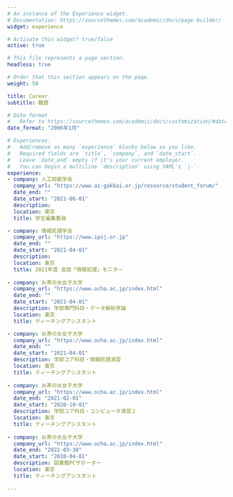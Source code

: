 ```yaml
---
# An instance of the Experience widget.
# Documentation: https://sourcethemes.com/academic/docs/page-builder/
widget: experience

# Activate this widget? true/false
active: true

# This file represents a page section.
headless: true

# Order that this section appears on the page.
weight: 50

title: Career
subtitle: 職歴

# Date format
#   Refer to https://sourcethemes.com/academic/docs/customization/#date-format
date_format: "2006年1月"

# Experiences.
#   Add/remove as many `experience` blocks below as you like.
#   Required fields are `title`, `company`, and `date_start`.
#   Leave `date_end` empty if it's your current employer.
#   You can begin a multiline `description` using YAML's `|-`.
experience:
- company: 人工知能学会
  company_url: "https://www.ai-gakkai.or.jp/resource/student_forum/"
  date_end: ""
  date_start: "2021-06-01"
  description: 
  location: 東京
  title: 学生編集委員

- company: 情報処理学会
  company_url: "https://www.ipsj.or.jp"
  date_end: ""
  date_start: "2021-04-01"
  description: 
  location: 東京
  title: 2021年度 会誌「情報処理」モニター
  
- company: お茶の水女子大学
  company_url: "https://www.ocha.ac.jp/index.html"
  date_end: ""
  date_start: "2021-04-01"
  description: 学部専門科目・データ解析序論
  location: 東京
  title: ティーチングアシスタント

- company: お茶の水女子大学
  company_url: "https://www.ocha.ac.jp/index.html"
  date_end: ""
  date_start: "2021-04-01"
  description: 学部コア科目・情報処理演習
  location: 東京
  title: ティーチングアシスタント
  
- company: お茶の水女子大学
  company_url: "https://www.ocha.ac.jp/index.html"
  date_end: "2021-02-01"
  date_start: "2020-10-01"
  description: 学部コア科目・コンピュータ演習２
  location: 東京
  title: ティーチングアシスタント
  
- company: お茶の水女子大学
  company_url: "https://www.ocha.ac.jp/index.html"
  date_end: "2022-03-30"
  date_start: "2020-04-01"
  description: 図書館PCサポーター
  location: 東京
  title: ティーチングアシスタント
  
---
```

